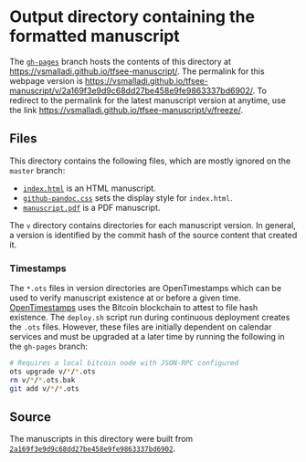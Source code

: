 # Output directory containing the formatted manuscript

The [`gh-pages`](https://github.com/vsmalladi/tfsee-manuscript/tree/gh-pages) branch hosts the contents of this directory at https://vsmalladi.github.io/tfsee-manuscript/.
The permalink for this webpage version is https://vsmalladi.github.io/tfsee-manuscript/v/2a169f3e9d9c68dd27be458e9fe9863337bd6902/.
To redirect to the permalink for the latest manuscript version at anytime, use the link https://vsmalladi.github.io/tfsee-manuscript/v/freeze/.

## Files

This directory contains the following files, which are mostly ignored on the `master` branch:

+ [`index.html`](index.html) is an HTML manuscript.
+ [`github-pandoc.css`](github-pandoc.css) sets the display style for `index.html`.
+ [`manuscript.pdf`](manuscript.pdf) is a PDF manuscript.

The `v` directory contains directories for each manuscript version.
In general, a version is identified by the commit hash of the source content that created it.

### Timestamps

The `*.ots` files in version directories are OpenTimestamps which can be used to verify manuscript existence at or before a given time.
[OpenTimestamps](https://opentimestamps.org/) uses the Bitcoin blockchain to attest to file hash existence.
The `deploy.sh` script run during continuous deployment creates the `.ots` files.
However, these files are initially dependent on calendar services and must be upgraded at a later time by running the following in the `gh-pages` branch:

```sh
# Requires a local bitcoin node with JSON-RPC configured
ots upgrade v/*/*.ots
rm v/*/*.ots.bak
git add v/*/*.ots
```

## Source

The manuscripts in this directory were built from
[`2a169f3e9d9c68dd27be458e9fe9863337bd6902`](https://github.com/vsmalladi/tfsee-manuscript/commit/2a169f3e9d9c68dd27be458e9fe9863337bd6902).

